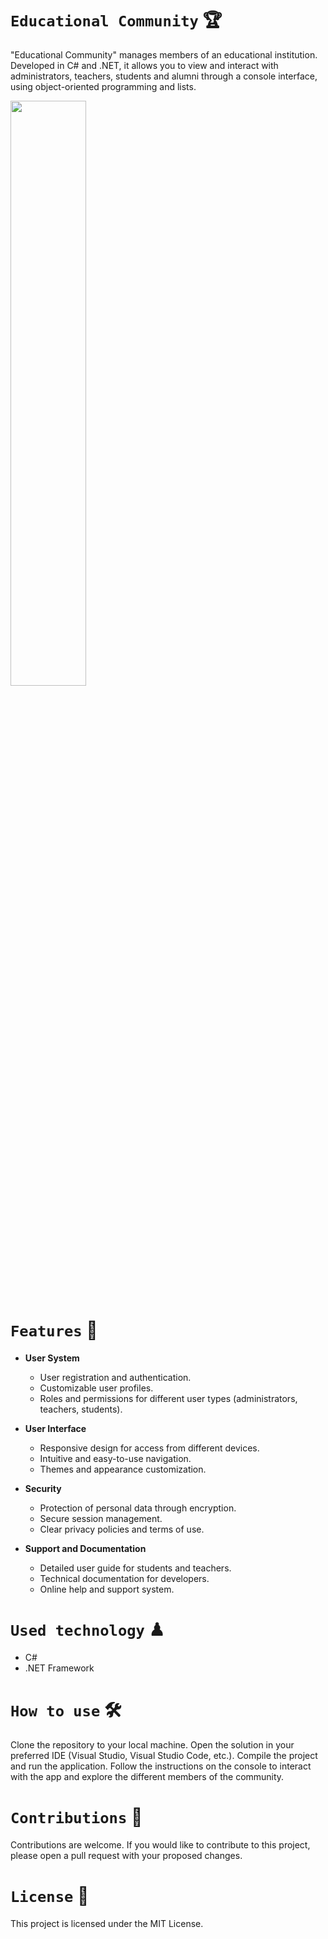 # `Educational Community` 🏆
"Educational Community" manages members of an educational institution. Developed in C# and .NET, it allows you to view and interact with administrators, teachers, students and alumni through a console interface, using object-oriented programming and lists.

<img src="https://github.com/K3ury99/Comunidad-Educativa/assets/128008789/c92eda80-d5ac-42ce-a486-9c8184d8fab6" width="49%"></img>

# `Features` 🍃
- **User System**
  - User registration and authentication.
  - Customizable user profiles.
  - Roles and permissions for different user types (administrators, teachers, students).

- **User Interface**
  - Responsive design for access from different devices.
  - Intuitive and easy-to-use navigation.
  - Themes and appearance customization.

- **Security**
  - Protection of personal data through encryption.
  - Secure session management.
  - Clear privacy policies and terms of use.

- **Support and Documentation**
  - Detailed user guide for students and teachers.
  - Technical documentation for developers.
  - Online help and support system.

# `Used technology` ♟
- C#
- .NET Framework

# `How to use` 🛠
Clone the repository to your local machine.
Open the solution in your preferred IDE (Visual Studio, Visual Studio Code, etc.).
Compile the project and run the application.
Follow the instructions on the console to interact with the app and explore the different members of the community.

# `Contributions` 🎈
Contributions are welcome. If you would like to contribute to this project, please open a pull request with your proposed changes.

# `License` 📔
This project is licensed under the MIT License.

